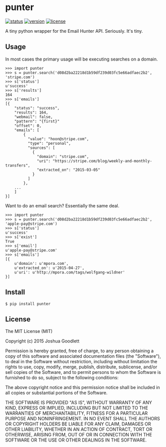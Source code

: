 # punter

[![status][1]][2]
[![version][3]][4]
[![license][5]][6]

A tiny python wrapper for the Email Hunter API. Seriously. It's tiny.

## Usage

In most cases the primary usage will be executing searches on a domain. 

    >>> import punter
    >>> s = punter.search('d08d2ba22218d1b59df239d03fc5e66adfaec2b2', 'stripe.com')
    >>> s['status']
    u'success'
    >>> s['results']
    164
    >>> s['emails']
    [{
        "status": "success",
        "results": 164,
        "webmail": false,
        "pattern": "{first}"
        "offset": 0,
        "emails": [
            {
              "value": "hoon@stripe.com",
              "type": "personal",
              "sources": [
                {
                  "domain": "stripe.com",
                  "uri": "https://stripe.com/blog/weekly-and-monthly-transfers",
                  "extracted_on": "2015-03-05"
                }
              ]
            },
        ...
        ]
    }]

Want to do an email search? Essentially the same deal.

    >>> import punter
    >>> s = punter.search('d08d2ba22218d1b59df239d03fc5e66adfaec2b2', 'apple-pay@stripe.com')
    >>> s['status']
    u'success'
    >>> s['exist']
    True
    >>> s['email']
    u'apple-pay@stripe.com'
    >>> s['emails']
    [{
        u'domain': u'mpora.com', 
        u'extracted_on': u'2015-04-27', 
        u'uri': u'http://mpora.com/tags/wolfgang-wildner'
    }]


## Install

    $ pip install punter

## License

The MIT License (MIT)

Copyright (c) 2015 Joshua Goodlett

Permission is hereby granted, free of charge, to any person obtaining a copy
of this software and associated documentation files (the "Software"), to deal
in the Software without restriction, including without limitation the rights
to use, copy, modify, merge, publish, distribute, sublicense, and/or sell
copies of the Software, and to permit persons to whom the Software is
furnished to do so, subject to the following conditions:

The above copyright notice and this permission notice shall be included in all
copies or substantial portions of the Software.

THE SOFTWARE IS PROVIDED "AS IS", WITHOUT WARRANTY OF ANY KIND, EXPRESS OR
IMPLIED, INCLUDING BUT NOT LIMITED TO THE WARRANTIES OF MERCHANTABILITY,
FITNESS FOR A PARTICULAR PURPOSE AND NONINFRINGEMENT. IN NO EVENT SHALL THE
AUTHORS OR COPYRIGHT HOLDERS BE LIABLE FOR ANY CLAIM, DAMAGES OR OTHER
LIABILITY, WHETHER IN AN ACTION OF CONTRACT, TORT OR OTHERWISE, ARISING FROM,
OUT OF OR IN CONNECTION WITH THE SOFTWARE OR THE USE OR OTHER DEALINGS IN THE
SOFTWARE.

[1]: https://img.shields.io/travis/jgoodlet/punter.svg
[2]: https://travis-ci.org/jgoodlet/punter.svg
[3]: https://img.shields.io/pypi/v/punter.svg
[4]: https://pypi.python.org/pypi/punter
[5]: https://img.shields.io/pypi/l/punter.svg
[6]: https://pypi.python.org/pypi/punter